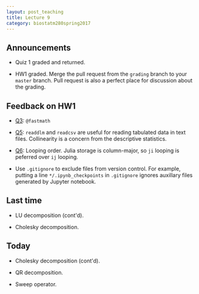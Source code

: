 ```yaml
---
layout: post_teaching
title: Lecture 9
category: biostatm280spring2017
---
```


## Announcements

* Quiz 1 graded and returned.

* HW1 graded. Merge the pull request from the `grading` branch to your `master` branch. Pull request is also a perfect place for discussion about the grading.

## Feedback on HW1

* [Q3](http://hua-zhou.github.io/teaching/biostatm280-2017spring/hw/hw01sol.html#Q3): `@fastmath`

* [Q5](http://hua-zhou.github.io/teaching/biostatm280-2017spring/hw/hw01sol.html#Q5): `readdlm` and `readcsv` are useful for reading tabulated data in text files. Collinearity is a concern from the descriptive statistics.

* [Q6](http://hua-zhou.github.io/teaching/biostatm280-2017spring/hw/hw01sol.html#Q6): Looping order. Julia storage is column-major, so `ji` looping is peferred over `ij` looping.

* Use `.gitignore` to exclude files from version control. For example, putting a line `*/.ipynb_checkpoints` in `.gitignore` ignores auxillary files generated by Jupyter notebook.


## Last time

* LU decomposition (cont'd).

* Cholesky decomposition.

## Today

* Cholesky decomposition (cont'd).

* QR decomposition.

* Sweep operator. 

